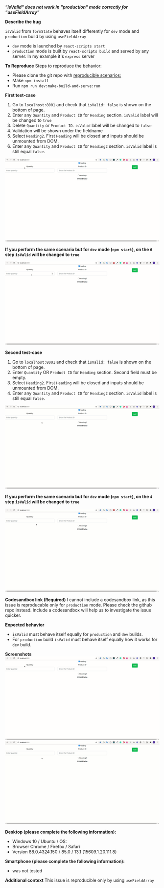 ***"isValid" does not work in "production" mode correctly for "useFieldArray"***

**Describe the bug**

`isValid` from `formState` behaves itself differently for `dev` mode and `production` build by using `useFieldArray`

- `dev` mode is launched by `react-scripts start`
- `production` mode is built by `react-scripts build` and served by any server. In my example it's `express` server

 

**To Reproduce**
Steps to reproduce the behavior:
- Please clone the git repo with [reproducible scenarios:](https://github.com/Travellerme/react-hook-form-issue)
- Make `npm install`
- Run `npm run dev:make-build-and-serve:run`

**First test-case**

1. Go to `localhost:8001` and check that `isValid: false` is shown on the bottom of page.
2. Enter any `Quantity` and `Product ID` for `Heading` section. `isValid` label will be changed to `true` 
3. Delete `Quantity` or `Product ID`. `isValid` label will be changed to `false`
4. Validation will be shown under the fieldname
5. Select `Heading2`. First `Heading` will be closed and inputs should be unmounted from DOM.
6. Enter any `Quantity` and `Product ID` for `Heading2` section. `isValid` label is still equal `false`.

![Prod First scenario gif](Prod_first_scenario.gif?raw=true "Prod First scenario")

**If you perform the same scenario but for `dev` mode (`npm start`), on the `6` step `isValid` will be changed to `true`**

![Dev First scenario gif](Dev_first_scenario.gif?raw=true "Dev First scenario")

**Second test-case**

1. Go to `localhost:8001` and check that `isValid: false` is shown on the bottom of page.
2. Enter `Quantity` OR `Product ID` for `Heading` section. Second field must be empty. 
3. Select `Heading2`. First `Heading` will be closed and inputs should be unmounted from DOM.
4. Enter any `Quantity` and `Product ID` for `Heading2` section. `isValid` label is still equal `false`.

![Prod Second scenario gif](Prod_second_scenario.gif?raw=true "Prod Second scenario")

**If you perform the same scenario but for `dev` mode (`npm start`), on the `4` step `isValid` will be changed to `true`**

![Dev Second scenario gif](Dev_second_scenario.gif?raw=true "Dev Second scenario")

**Codesandbox link (Required)**
I cannot include a codesandbox link, as this issue is reproducable only for `production` mode. Please check the github repo instead.
Include a codesandbox will help us to investigate the issue quicker.

**Expected behavior**
- `isValid` must behave itself equally for `production` and `dev` builds.
- For `production` build `isValid` must behave itself equally how it works for `dev` build. 

**Screenshots**
![Prod First scenario gif](Prod_first_scenario.gif?raw=true "Prod First scenario")
![Prod Second scenario gif](Prod_second_scenario.gif?raw=true "Prod Second scenario")

**Desktop (please complete the following information):**

- Windows 10 / Ubuntu / OS:
- Browser Chrome / Firefox / Safari
- Version 88.0.4324.150 / 85.0 / 13.1 (15609.1.20.111.8)

**Smartphone (please complete the following information):**

- was not tested

**Additional context**
This issue is reproducible only by using `useFieldArray`
